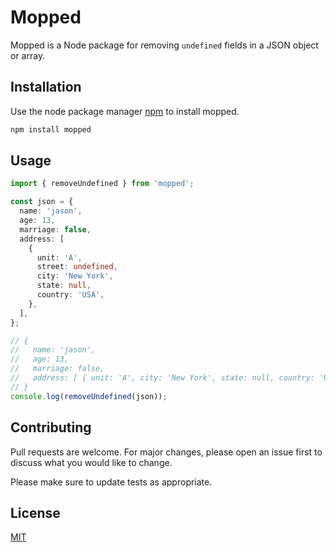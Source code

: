 # Mopped

Mopped is a Node package for removing `undefined` fields in a JSON object or array.

## Installation

Use the node package manager [npm](https://docs.npmjs.com/downloading-and-installing-node-js-and-npm) to install mopped.

```bash
npm install mopped
```

## Usage

```typescript
import { removeUndefined } from 'mopped';

const json = {
  name: 'jason',
  age: 13,
  marriage: false,
  address: [
    {
      unit: 'A',
      street: undefined,
      city: 'New York',
      state: null,
      country: 'USA',
    },
  ],
};

// {
//   name: 'jason',
//   age: 13,
//   marriage: false,
//   address: [ { unit: 'A', city: 'New York', state: null, country: 'USA' } ]
// }
console.log(removeUndefined(json));
```

## Contributing

Pull requests are welcome. For major changes, please open an issue first to discuss what you would like to change.

Please make sure to update tests as appropriate.

## License

[MIT](https://choosealicense.com/licenses/mit/)
